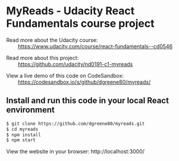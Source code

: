 # MyReads - Udacity React Fundamentals course project

Read more about the Udacity course:  
&nbsp; &nbsp; &nbsp; &nbsp; https://www.udacity.com/course/react-fundamentals--cd0546

Read more about this project:  
&nbsp; &nbsp; &nbsp; &nbsp; https://github.com/udacity/nd0191-c1-myreads

View a live demo of this code on CodeSandbox:  
&nbsp; &nbsp; &nbsp; &nbsp; https://codesandbox.io/s/github/dgreene80/myreads/

## Install and run this code in your local React environment

```bash
$ git clone https://github.com/dgreene80/myreads.git
$ cd myreads
$ npm install
$ npm start
```

View the website in your browser: http://localhost:3000/
